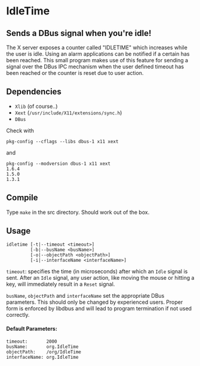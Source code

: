 # IdleTime
## Sends a DBus signal when you're idle!
The X server exposes a counter called "IDLETIME" which increases while the user
is idle. Using an alarm applications can be notified if a certain has been
reached.
This small program makes use of this feature for sending a signal over
the DBus IPC mechanism when the user defined timeout has been reached or the
counter is reset due to user action.

## Dependencies
* `Xlib` (of course..)
* `Xext` (`/usr/include/X11/extensions/sync.h`)
* `DBus`

Check with

    pkg-config --cflags --libs dbus-1 x11 xext

and

    pkg-config --modversion dbus-1 x11 xext
    1.6.4
    1.5.0
    1.3.1

## Compile

Type `make` in the src directory. Should work out of the box.

## Usage

    idletime [-t|--timeout <timeout>]
             [-b|--busName <busName>]
             [-o|--objectPath <objectPath>]
             [-i|--interfaceName <interfaceName>]

`timeout`: specifies the time (in microseconds) after which an `Idle` signal is
sent. After an `Idle` signal, any user action, like moving the mouse or hitting
a key, will immediately result in a `Reset` signal.

`busName`, `objectPath` and `interfaceName` set the appropriate DBus parameters.
This should only be changed by experienced users. Proper form is enforced by
libdbus and will lead to program termination if not used correctly.

#### Default Parameters:

    timeout:       2000
    busName:       org.IdleTime
    objectPath:    /org/IdleTime
    interfaceName: org.IdleTime
